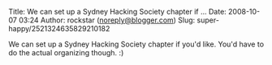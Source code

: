 Title: We can set up a Sydney Hacking Society chapter if ...
Date: 2008-10-07 03:24
Author: rockstar (noreply@blogger.com)
Slug: super-happy/2521324635829210182

We can set up a Sydney Hacking Society chapter if you'd like. You'd have
to do the actual organizing though. :)

